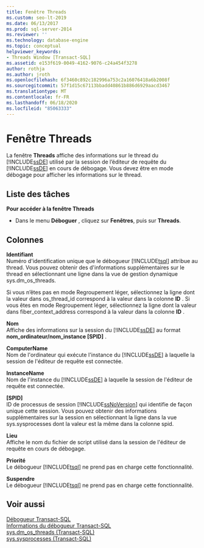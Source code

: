 ```yaml
---
title: Fenêtre Threads
ms.custom: seo-lt-2019
ms.date: 06/13/2017
ms.prod: sql-server-2014
ms.reviewer: ''
ms.technology: database-engine
ms.topic: conceptual
helpviewer_keywords:
- Threads Window [Transact-SQL]
ms.assetid: e153f619-0049-4162-9076-c24a454f3278
author: rothja
ms.author: jroth
ms.openlocfilehash: 6f3460c892c182996a753c2a16076418a6b2008f
ms.sourcegitcommit: 57f1d15c67113bbadd40861b886d6929aacd3467
ms.translationtype: MT
ms.contentlocale: fr-FR
ms.lasthandoff: 06/18/2020
ms.locfileid: "85063333"
---
```

# <a name="threads-window"></a>Fenêtre Threads
  La fenêtre **Threads** affiche des informations sur le thread du [!INCLUDE[ssDE](../../includes/ssde-md.md)] utilisé par la session de l’éditeur de requête du [!INCLUDE[ssDE](../../includes/ssde-md.md)] en cours de débogage. Vous devez être en mode débogage pour afficher les informations sur le thread.  
  
## <a name="task-list"></a>Liste des tâches  
 **Pour accéder à la fenêtre Threads**  
  
-   Dans le menu **Déboguer** , cliquez sur **Fenêtres**, puis sur **Threads**.  
  
## <a name="columns"></a>Colonnes  
 **Identifiant**  
 Numéro d'identification unique que le débogueur [!INCLUDE[tsql](../../includes/tsql-md.md)] attribue au thread. Vous pouvez obtenir des d'informations supplémentaires sur le thread en sélectionnant une ligne dans la vue de gestion dynamique sys.dm_os_threads.  
  
 Si vous n’êtes pas en mode Regroupement léger, sélectionnez la ligne dont la valeur dans os_thread_id correspond à la valeur dans la colonne **ID** . Si vous êtes en mode Regroupement léger, sélectionnez la ligne dont la valeur dans fiber_context_address correspond à la valeur dans la colonne **ID** .  
  
 **Nom**  
 Affiche des informations sur la session du [!INCLUDE[ssDE](../../includes/ssde-md.md)] au format **nom_ordinateur/nom_instance [SPID]** .  
  
 **ComputerName**  
 Nom de l'ordinateur qui exécute l'instance du [!INCLUDE[ssDE](../../includes/ssde-md.md)] à laquelle la session de l'éditeur de requête est connectée.  
  
 **InstanceName**  
 Nom de l'instance du [!INCLUDE[ssDE](../../includes/ssde-md.md)] à laquelle la session de l'éditeur de requête est connectée.  
  
 **[SPID]**  
 ID de processus de session [!INCLUDE[ssNoVersion](../../includes/ssnoversion-md.md)] qui identifie de façon unique cette session. Vous pouvez obtenir des informations supplémentaires sur la session en sélectionnant la ligne dans la vue sys.sysprocesses dont la valeur est la même dans la colonne spid.  
  
 **Lieu**  
 Affiche le nom du fichier de script utilisé dans la session de l'éditeur de requête en cours de débogage.  
  
 **Priorité**  
 Le débogueur [!INCLUDE[tsql](../../includes/tsql-md.md)] ne prend pas en charge cette fonctionnalité.  
  
 **Suspendre**  
 Le débogueur [!INCLUDE[tsql](../../includes/tsql-md.md)] ne prend pas en charge cette fonctionnalité.  
  
## <a name="see-also"></a>Voir aussi  
 [Débogueur Transact-SQL](transact-sql-debugger.md)   
 [Informations du débogueur Transact-SQL](transact-sql-debugger-information.md)   
 [sys.dm_os_threads &#40;Transact-SQL&#41;](/sql/relational-databases/system-dynamic-management-views/sys-dm-os-threads-transact-sql)   
 [sys.sysprocesses &#40;Transact-SQL&#41;](/sql/relational-databases/system-compatibility-views/sys-sysprocesses-transact-sql)  
